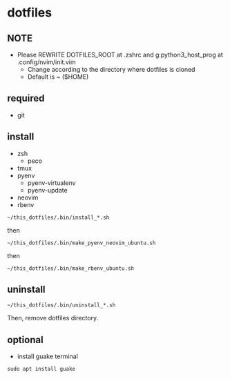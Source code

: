 # dotfiles

## NOTE

- Please REWRITE DOTFILES\_ROOT at .zshrc and g:python3\_host\_prog at .config/nvim/init.vim
  - Change according to the directory where dotfiles is cloned
  - Default is ~ ($HOME)

## required

- git

## install

- zsh
  - peco
- tmux
- pyenv
  - pyenv-virtualenv
  - pyenv-update
- neovim
- rbenv

`~/this_dotfiles/.bin/install_*.sh`

then

`~/this_dotfiles/.bin/make_pyenv_neovim_ubuntu.sh`

then

`~/this_dotfiles/.bin/make_rbenv_ubuntu.sh`

## uninstall

`~/this_dotfiles/.bin/uninstall_*.sh`

Then, remove dotfiles directory.

## optional

- install guake terminal

`sudo apt install guake`
